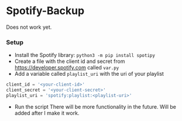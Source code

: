 # Spotify-Backup
Does not work yet.

### Setup
- Install the Spotify library: `python3 -m pip install spotipy`
- Create a file with the client id and secret from https://developer.spotify.com called `var.py`
- Add a variable called `playlist_uri` with the uri of your playlist
```python
client_id = '<your-client-id>'
client_secret = '<your-client-secret>'
playlist_uri = 'spotify:playlist:<playlist-uri>'
```
- Run the script
There will be more functionality in the future. Will be added after I make it work.
